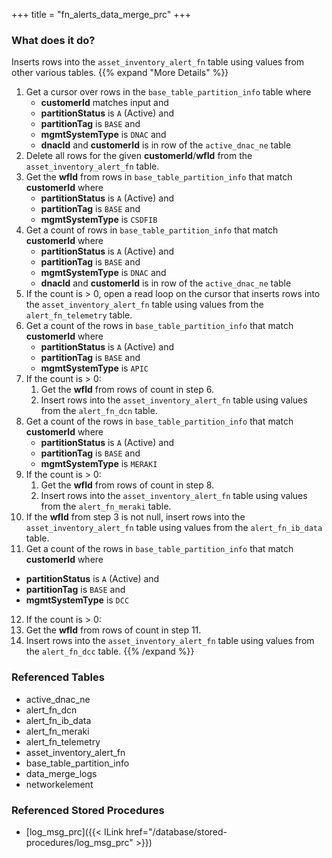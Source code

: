 +++
title = "fn_alerts_data_merge_prc"
+++

### What does it do?
Inserts rows into the `asset_inventory_alert_fn` table using values from other various tables.
{{% expand "More Details" %}}
1. Get a cursor over rows in the `base_table_partition_info` table where
   - **customerId** matches input and
   - **partitionStatus** is `A` (Active) and
   - **partitionTag** is `BASE` and
   - **mgmtSystemType** is `DNAC` and
   - **dnacId** and **customerId** is in row of the `active_dnac_ne` table
2. Delete all rows for the given **customerId**/**wfId** from the `asset_inventory_alert_fn` table.
3. Get the **wfId** from rows in `base_table_partition_info` that match **customerId** where
   - **partitionStatus** is `A` (Active) and
   - **partitionTag** is `BASE` and
   - **mgmtSystemType** is `CSDFIB`
4. Get a count of rows in `base_table_partition_info` that match **customerId** where
   - **partitionStatus** is `A` (Active) and
   - **partitionTag** is `BASE` and
   - **mgmtSystemType** is `DNAC` and
   - **dnacId** and **customerId** is in row of the `active_dnac_ne` table
5. If the count is > 0, open a read loop on the cursor that inserts rows into the `asset_inventory_alert_fn` table using values from the `alert_fn_telemetry` table.
6. Get a count of the rows in `base_table_partition_info` that match **customerId** where
   - **partitionStatus** is `A` (Active) and
   - **partitionTag** is `BASE` and
   - **mgmtSystemType** is `APIC`
7. If the count is > 0: 
   1. Get the **wfId** from rows of count in step 6.
   2. Insert rows into the `asset_inventory_alert_fn` table using values from the `alert_fn_dcn` table.
8. Get a count of the rows in `base_table_partition_info` that match **customerId** where
   - **partitionStatus** is `A` (Active) and
   - **partitionTag** is `BASE` and
   - **mgmtSystemType** is `MERAKI`
9. If the count is > 0: 
   1. Get the **wfId** from rows of count in step 8.
   2. Insert rows into the `asset_inventory_alert_fn` table using values from the `alert_fn_meraki` table.
10. If the **wfId** from step 3 is not null, insert rows into the `asset_inventory_alert_fn` table using values from the `alert_fn_ib_data` table.
11. Get a count of the rows in `base_table_partition_info` that match **customerId** where
   - **partitionStatus** is `A` (Active) and
   - **partitionTag** is `BASE` and
   - **mgmtSystemType** is `DCC`
12. If the count is > 0: 
   1. Get the **wfId** from rows of count in step 11.
   2. Insert rows into the `asset_inventory_alert_fn` table using values from the `alert_fn_dcc` table.
{{% /expand %}}

### Referenced Tables
- active_dnac_ne 
- alert_fn_dcn
- alert_fn_ib_data
- alert_fn_meraki
- alert_fn_telemetry
- asset_inventory_alert_fn 
- base_table_partition_info
- data_merge_logs
- networkelement

### Referenced Stored Procedures
- [log_msg_prc]({{< ILink href="/database/stored-procedures/log_msg_prc" >}})
